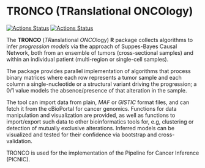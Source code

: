 TRONCO (TRanslational ONCOlogy)
===============================

[![Actions Status](https://github.com/BIMIB-DISCo/TRONCO/workflows/check-master/badge.svg?branch=master)](https://github.com/BIMIB-DISCo/TRONCO/actions?query=workflow%3Acheck-master)
[![Actions Status](https://github.com/BIMIB-DISCo/TRONCO/workflows/check-development/badge.svg?branch=master)](https://github.com/BIMIB-DISCo/TRONCO/actions?query=workflow%3Acheck-development)


The **TRONCO** (*TR*anslational *ONCO*logy) **R** package collects algorithms to infer *progression models* via the approach of Suppes-Bayes Causal Network, both from an ensemble of tumors (cross-sectional samples) and within an individual patient (multi-region or single-cell samples). 

The package provides parallel implementation of algorithms that process binary matrices where each row represents a tumor sample and each column a single-nucleotide or a structural variant driving the progression; a 0/1 value models the absence/presence of that alteration in the sample. 

The tool can import data from plain, *MAF* or *GISTIC* format files, and can fetch it from the cBioPortal for cancer genomics. Functions for  data manipulation and visualization are provided, as well as functions to import/export such data to other bioinformatics  tools for, e.g, clustering or detection of mutually exclusive alterations. Inferred models can be visualized and tested for their confidence via bootstrap and cross-validation. 

TRONCO is used for the implementation of the Pipeline for Cancer Inference (PICNIC). 
